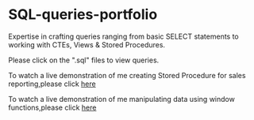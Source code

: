 # SQL-queries-portfolio

Expertise in crafting queries ranging from basic SELECT statements to working with CTEs, Views & Stored Procedures. 

Please click on the ".sql" files to view queries.

To watch a live demonstration of me creating Stored Procedure for sales reporting,please click [here](https://www.linkedin.com/posts/adebowale-oluwasanmi_sqlserver-storedprocedure-databasemanagement-activity-7304834665389957121-GauH?utm_source=share&utm_medium=member_desktop&rcm=ACoAAB41p60BzoVPOASftFIKsCcWJnW0Wxxrqr8)

To watch a live demonstration of me manipulating data using window functions,please click [here](https://www.linkedin.com/posts/adebowale-oluwasanmi_sql-dataanalytics-windowfunctions-activity-7302325287420096512-as5f?utm_source=share&utm_medium=member_desktop&rcm=ACoAAB41p60BzoVPOASftFIKsCcWJnW0Wxxrqr8)
